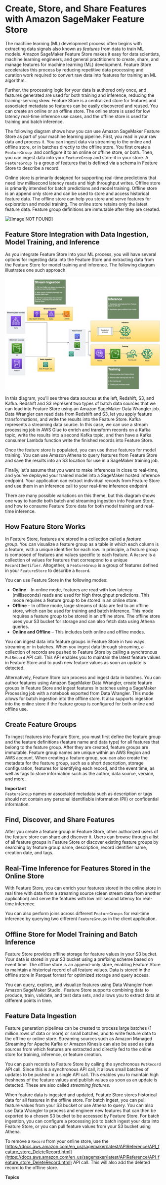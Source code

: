 # Create, Store, and Share Features with Amazon SageMaker Feature Store<a name="feature-store"></a>

The machine learning \(ML\) development process often begins with extracting data signals also known as *features* from data to train ML models\. Amazon SageMaker Feature Store makes it easy for data scientists, machine learning engineers, and general practitioners to create, share, and manage features for machine learning \(ML\) development\. Feature Store accelerates this process by reducing repetitive data processing and curation work required to convert raw data into features for training an ML algorithm\.

Further, the processing logic for your data is authored only once, and features generated are used for both training and inference, reducing the training\-serving skew\. Feature Store is a centralized store for features and associated metadata so features can be easily discovered and reused\. You can create an online or an offline store\. The online store is used for low latency real\-time inference use cases, and the offline store is used for training and batch inference\.   

The following diagram shows how you can use Amazon SageMaker Feature Store as part of your machine learning pipeline\. First, you read in your raw data and process it\. You can ingest data via streaming to the online and offline store, or in batches directly to the offline store\. You first create a `FeatureGroup`  and configure it to an online or offline store, or both\. Then, you can ingest data into your `FeatureGroup` and store it in your store\. A `FeatureGroup`  is a group of features that is defined via a schema in Feature Store to describe a record\.

 Online store is primarily designed for supporting real\-time predictions that need low millisecond latency reads and high throughput writes\. Offline store is primarily intended for batch predictions and model training\. Offline store is an append only store and can be used to store and access historical feature data\. The offline store can help you store and serve features for exploration and model training\. The online store retains only the latest feature data\. Feature group definitions are immutable after they are created\.

![\[Image NOT FOUND\]](http://docs.aws.amazon.com/sagemaker/latest/dg/images/feature-store-overview.png)

## Feature Store Integration with Data Ingestion, Model Training, and Inference<a name="feature-store-integration"></a>

As you integrate Feature Store into your ML process, you will have several options for ingesting data into the Feature Store and extracting data from the Feature Store for model training and inference.  The following diagram illustrates one such approach.

![\[Image NOT FOUND\]](fs-integration.png)

In this diagram, you'll see three data sources at the left, Redshift, S3, and Kafka.  Redshift and S3 represent two types of batch data sources that we can load into Feature Store using an Amazon SageMaker Data Wrangler job.  Data Wrangler can read data from Redshift and S3, let you apply feature transformations, and write the results into the Feature Store.  Kafka represents a streaming data source.  In this case, we can use a stream processing job in AWS Glue to enrich and transform records on a Kafka topic, write the results into a second Kafka topic, and then have a Kafka consumer Lambda function write the finished records into Feature Store.

Once the feature store is populated, you can use those features for model training.  You can use Amazon Athena to query features from Feature Store and save the results into an S3 location for use in a SageMaker training job.  

Finally, let's assume that you want to make inferences in close to real-time, and you've deployed your trained model into a SageMaker hosted inference endpoint.  Your application can extract individual records from Feature Store and use them in an inference call to your real-time inference endpoint.

There are many possible variations on this theme, but this diagram shows one way to handle both batch and streaming ingestion into Feature Store, and how to consume Feature Store data for both model training and real-time inference.

## How Feature Store Works<a name="how-feature-store-works"></a>

In Feature Store, features are stored in a collection called a *feature group*\. You can visualize a feature group as a table in which each column is a feature, with a unique identifier for each row\. In principle, a feature group is composed of features and values specific to each feature\. A `Record` is a collection of values for features that correspond to a unique `RecordIdentifier`\. Altogether, a `FeatureGroup` is a group of features defined in your `FeatureStore` to describe a `Record`\.  

 You can use Feature Store in the following modes:  
+  **Online** – In online mode, features are read with low latency \(milliseconds\) reads and used for high throughput predictions\. This mode requires a feature group to be stored in an online store\.  
+  **Offline** – In offline mode, large streams of data are fed to an offline store, which can be used for training and batch inference\. This mode requires a feature group to be stored in an offline store\. The offline store uses your S3 bucket for storage and can also fetch data using Athena queries\.  
+  **Online and Offline** – This includes both online and offline modes\. 

You can ingest data into feature groups in Feature Store in two ways: streaming or in batches\. When you ingest data through streaming, a collection of records are pushed to Feature Store by calling a synchronous `PutRecord` API call\. This API enables you to maintain the latest feature values in Feature Store and to push new feature values as soon an update is detected\. 

Alternatively, Feature Store can process and ingest data in batches\. You can author features using Amazon SageMaker Data Wrangler, create feature groups in Feature Store and ingest features in batches using a SageMaker Processing job with a notebook exported from Data Wrangler\. This mode allows for batch ingestion into the offline store\. It also supports ingestion into the online store if the feature group is configured for both online and offline use\.  

## Create Feature Groups<a name="create-feature-groups"></a>

To ingest features into Feature Store, you must first define the feature group and the feature definitions \(feature name and data type\) for all features that belong to the feature group\. After they are created, feature groups are immutable\. Feature group names are unique within an AWS Region and AWS account\. When creating a feature group, you can also create the metadata for the feature group, such as a short description, storage configuration, features for identifying each record, and the event time, as well as tags to store information such as the author, data source, version, and more\. 

**Important**  
`FeatureGroup` names or associated metadata such as description or tags should not contain any personal identifiable information \(PII\) or confidential information\. 

## Find, Discover, and Share Features<a name="Find-discover-share-features"></a>

After you create a feature group in Feature Store, other authorized users of the feature store can share and discover it\. Users can browse through a list of all feature groups in Feature Store or discover existing feature groups by searching by feature group name, description, record identifier name, creation date, and tags\.  

## Real\-Time Inference for Features Stored in the Online Store <a name="real-time-inference"></a>

With Feature Store, you can enrich your features stored in the online store in real time with data from a streaming source \(clean stream data from another application\) and serve the features with low millisecond latency for real\-time inference\.  

You can also perform joins across different `FeatureGroups` for real\-time inference by querying two different `FeatureGroups` in the client application\.  

## Offline Store for Model Training and Batch Inference<a name="offline-store-for-model-training"></a>

Feature Store provides offline storage for feature values in your S3 bucket\. Your data is stored in your S3 bucket using a prefixing scheme based on event time\. The offline store is an append\-only store, enabling Feature Store to maintain a historical record of all feature values\. Data is stored in the offline store in Parquet format for optimized storage and query access\.

You can query, explore, and visualize features using Data Wrangler from Amazon SageMaker Studio\.  Feature Store supports combining data to produce, train, validate, and test data sets, and allows you to extract data at different points in time\. 

## Feature Data Ingestion<a name="feature-data-ingestion"></a>

Feature generation pipelines can be created to process large batches \(1 million rows of data or more\) or small batches, and to write feature data to the offline or online store\. Streaming sources such as Amazon Managed Streaming for Apache Kafka or Amazon Kinesis can also be used as data sources from which features are extracted and directly fed to the online store for training, inference, or feature creation\.  

You can push records to Feature Store by calling the synchronous `PutRecord` API call\. Since this is a synchronous API call, it allows small batches of updates to be pushed in a single API call\. This enables you to maintain high freshness of the feature values and publish values as soon as an update is detected\. These are also called *streaming features*\. 

When feature data is ingested and updated, Feature Store stores historical data for all features in the offline store\. For batch ingest, you can pull feature values from your S3 bucket or use Athena to query\. You can also use Data Wrangler to process and engineer new features that can then be exported to a chosen S3 bucket to be accessed by Feature Store\. For batch ingestion, you can configure a processing job to batch ingest your data into Feature Store, or you can pull feature values from your S3 bucket using Athena\.  

To remove a `Record` from your online store, use the [https://docs.aws.amazon.com/en_us/sagemaker/latest/APIReference/API_feature_store_DeleteRecord.html](https://docs.aws.amazon.com/en_us/sagemaker/latest/APIReference/API_feature_store_DeleteRecord.html) API call\. This will also add the deleted record to the offline store\.

**Topics**
